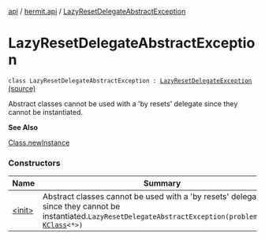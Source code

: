 [api](../../index.md) / [hermit.api](../index.md) / [LazyResetDelegateAbstractException](./index.md)

# LazyResetDelegateAbstractException

`class LazyResetDelegateAbstractException : `[`LazyResetDelegateException`](../-lazy-reset-delegate-exception/index.md) [(source)](https://github.com/RBusarow/AutoReset/tree/master/api/src/main/kotlin/autoreset/api/LazyResets.kt#L119)

Abstract classes cannot be used with a 'by resets' delegate since they cannot be instantiated.

**See Also**

[Class.newInstance](https://docs.oracle.com/javase/6/docs/api/java/lang/Class.html#newInstance())

### Constructors

| Name | Summary |
|---|---|
| [&lt;init&gt;](-init-.md) | Abstract classes cannot be used with a 'by resets' delegate since they cannot be instantiated.`LazyResetDelegateAbstractException(problemClass: `[`KClass`](https://kotlinlang.org/api/latest/jvm/stdlib/kotlin.reflect/-k-class/index.html)`<*>)` |
